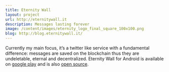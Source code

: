 ```yaml
---
title: Eternity Wall
layout: project
url: http://eternitywall.it
description: Messages lasting forever
image: /content/images/eternity_logo_final_square_100x100.png
blog: http://blog.eternitywall.it/
---
```


Currently my main focus, it’s a twitter like service with
a fundamental difference: messages are saved on the blockchain
thus they are undeletable, eternal and decentralized.
Eternity Wall for Android is available on [google play](https://play.google.com/store/apps/details?id=it.eternitywall.eternitywall) and is also [open source](https://github.com/RCasatta/EternityWallAndroid).
